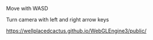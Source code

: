 
Move with WASD

Turn camera with left and right arrow keys

https://wellplacedcactus.github.io/WebGLEngine3/public/